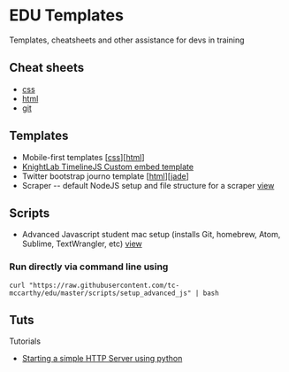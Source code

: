 # EDU Templates

Templates, cheatsheets and other assistance for devs in training

## Cheat sheets

- [css](cheatsheets/css.md)
- [html](cheatsheets/html.md)
- [git](cheatsheets/git.md)

## Templates

- Mobile-first templates [[css](templates/css/mobile-first.css)][[html](templates/html/mobile-first.html)]
- [KnightLab TimelineJS Custom embed template](templates/timelineJS)
- Twitter bootstrap journo template [[html](templates/html/bootstrap.html)][[jade](templates/jade/bootstrap.jade)]
- Scraper -- default NodeJS setup and file structure for a scraper [view](templates/scraper)

## Scripts

- Advanced Javascript student mac setup (installs Git, homebrew, Atom, Sublime, TextWrangler, etc) [view](scripts/setup_advanced_js)

### Run directly via command line using

`curl "https://raw.githubusercontent.com/tc-mccarthy/edu/master/scripts/setup_advanced_js" | bash`

## Tuts

Tutorials

- [Starting a simple HTTP Server using python](tuts/simplehttpserver.md)

